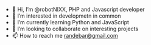 - 👋 Hi, I’m @robotNIXX, PHP and Javascript developer
- 👀 I’m interested in developmetn in common
- 🌱 I’m currently learning Python and JavaScript
- 💞️ I’m looking to collaborate on interesting projects
- 📫 How to reach me randebar@gmail.com

<!---
robotNIXX/robotNIXX is a ✨ special ✨ repository because its `README.md` (this file) appears on your GitHub profile.
You can click the Preview link to take a look at your changes.
--->
